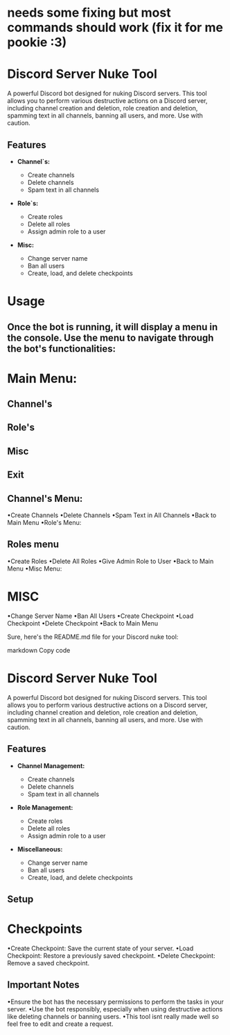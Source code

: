 # needs some fixing but most commands should work (fix it for me pookie :3)

# Discord Server Nuke Tool

A powerful Discord bot designed for nuking Discord servers. This tool allows you to perform various destructive actions on a Discord server, including channel creation and deletion, role creation and deletion, spamming text in all channels, banning all users, and more. Use with caution.

## Features

- **Channel`s:**
  - Create channels
  - Delete channels
  - Spam text in all channels

- **Role`s:**
  - Create roles
  - Delete all roles
  - Assign admin role to a user

- **Misc:**
  - Change server name
  - Ban all users
  - Create, load, and delete checkpoints


# Usage
## Once the bot is running, it will display a menu in the console. Use the menu to navigate through the bot's functionalities:

# Main Menu:

## Channel's
## Role's
## Misc
## Exit

## Channel's Menu:

•Create Channels
•Delete Channels
•Spam Text in All Channels
•Back to Main Menu
•Role's Menu:

## Roles menu

•Create Roles
•Delete All Roles
•Give Admin Role to User
•Back to Main Menu
•Misc Menu:

# MISC

•Change Server Name
•Ban All Users
•Create Checkpoint
•Load Checkpoint
•Delete Checkpoint
•Back to Main Menu


Sure, here's the README.md file for your Discord nuke tool:

markdown
Copy code
# Discord Server Nuke Tool

A powerful Discord bot designed for nuking Discord servers. This tool allows you to perform various destructive actions on a Discord server, including channel creation and deletion, role creation and deletion, spamming text in all channels, banning all users, and more. Use with caution.

## Features

- **Channel Management:**
  - Create channels
  - Delete channels
  - Spam text in all channels

- **Role Management:**
  - Create roles
  - Delete all roles
  - Assign admin role to a user

- **Miscellaneous:**
  - Change server name
  - Ban all users
  - Create, load, and delete checkpoints

## Setup

# Checkpoints

•Create Checkpoint: Save the current state of your server.
•Load Checkpoint: Restore a previously saved checkpoint.
•Delete Checkpoint: Remove a saved checkpoint.

## Important Notes
•Ensure the bot has the necessary permissions to perform the tasks in your server.
•Use the bot responsibly, especially when using destructive actions like deleting channels or banning users.
•This tool isnt really made well so feel free to edit and create a request.
